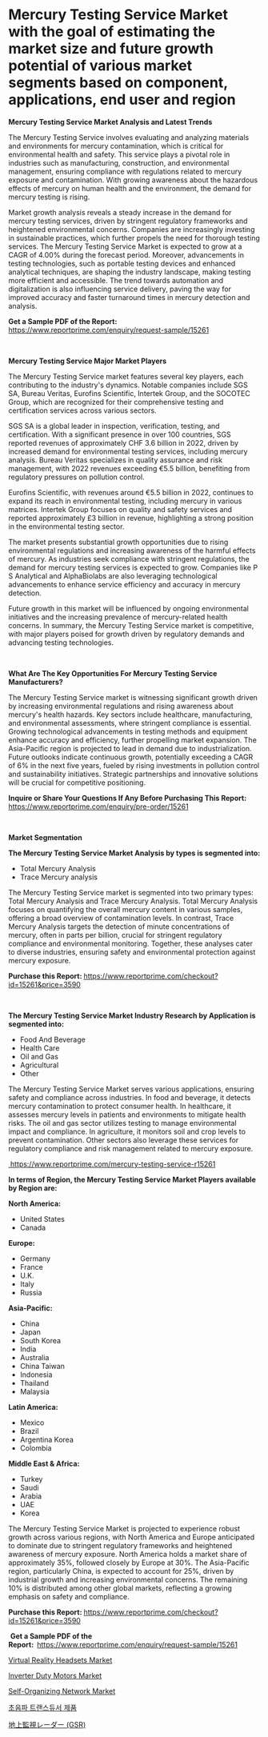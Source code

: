 <p><h1>Mercury Testing Service Market with the goal of estimating the market size and future growth potential of various market segments based on component, applications, end user and region</h1></p><p><strong>Mercury Testing Service Market Analysis and Latest Trends</strong></p>
<p><p>The Mercury Testing Service involves evaluating and analyzing materials and environments for mercury contamination, which is critical for environmental health and safety. This service plays a pivotal role in industries such as manufacturing, construction, and environmental management, ensuring compliance with regulations related to mercury exposure and contamination. With growing awareness about the hazardous effects of mercury on human health and the environment, the demand for mercury testing is rising.</p><p>Market growth analysis reveals a steady increase in the demand for mercury testing services, driven by stringent regulatory frameworks and heightened environmental concerns. Companies are increasingly investing in sustainable practices, which further propels the need for thorough testing services. The Mercury Testing Service Market is expected to grow at a CAGR of 4.00% during the forecast period. Moreover, advancements in testing technologies, such as portable testing devices and enhanced analytical techniques, are shaping the industry landscape, making testing more efficient and accessible. The trend towards automation and digitalization is also influencing service delivery, paving the way for improved accuracy and faster turnaround times in mercury detection and analysis.</p></p>
<p><strong>Get a Sample PDF of the Report:&nbsp;</strong> <a href="https://www.reportprime.com/enquiry/request-sample/15261">https://www.reportprime.com/enquiry/request-sample/15261</a></p>
<p>&nbsp;</p>
<p><strong>Mercury Testing Service Major Market Players</strong></p>
<p><p>The Mercury Testing Service market features several key players, each contributing to the industry's dynamics. Notable companies include SGS SA, Bureau Veritas, Eurofins Scientific, Intertek Group, and the SOCOTEC Group, which are recognized for their comprehensive testing and certification services across various sectors.</p><p>SGS SA is a global leader in inspection, verification, testing, and certification. With a significant presence in over 100 countries, SGS reported revenues of approximately CHF 3.6 billion in 2022, driven by increased demand for environmental testing services, including mercury analysis. Bureau Veritas specializes in quality assurance and risk management, with 2022 revenues exceeding €5.5 billion, benefiting from regulatory pressures on pollution control.</p><p>Eurofins Scientific, with revenues around €5.5 billion in 2022, continues to expand its reach in environmental testing, including mercury in various matrices. Intertek Group focuses on quality and safety services and reported approximately £3 billion in revenue, highlighting a strong position in the environmental testing sector.</p><p>The market presents substantial growth opportunities due to rising environmental regulations and increasing awareness of the harmful effects of mercury. As industries seek compliance with stringent regulations, the demand for mercury testing services is expected to grow. Companies like P S Analytical and AlphaBiolabs are also leveraging technological advancements to enhance service efficiency and accuracy in mercury detection.</p><p>Future growth in this market will be influenced by ongoing environmental initiatives and the increasing prevalence of mercury-related health concerns. In summary, the Mercury Testing Service market is competitive, with major players poised for growth driven by regulatory demands and advancing testing technologies.</p></p>
<p>&nbsp;</p>
<p><strong>What Are The Key Opportunities For Mercury Testing Service Manufacturers?</strong></p>
<p><p>The Mercury Testing Service market is witnessing significant growth driven by increasing environmental regulations and rising awareness about mercury's health hazards. Key sectors include healthcare, manufacturing, and environmental assessments, where stringent compliance is essential. Growing technological advancements in testing methods and equipment enhance accuracy and efficiency, further propelling market expansion. The Asia-Pacific region is projected to lead in demand due to industrialization. Future outlooks indicate continuous growth, potentially exceeding a CAGR of 6% in the next five years, fueled by rising investments in pollution control and sustainability initiatives. Strategic partnerships and innovative solutions will be crucial for competitive positioning.</p></p>
<p><strong>Inquire or Share Your Questions If Any Before Purchasing This Report:</strong> <a href="https://www.reportprime.com/enquiry/pre-order/15261">https://www.reportprime.com/enquiry/pre-order/15261</a></p>
<p>&nbsp;</p>
<p><strong>Market Segmentation</strong></p>
<p><strong>The Mercury Testing Service Market Analysis by types is segmented into:</strong></p>
<p><ul><li>Total Mercury Analysis</li><li>Trace Mercury analysis</li></ul></p>
<p><p>The Mercury Testing Service market is segmented into two primary types: Total Mercury Analysis and Trace Mercury Analysis. Total Mercury Analysis focuses on quantifying the overall mercury content in various samples, offering a broad overview of contamination levels. In contrast, Trace Mercury Analysis targets the detection of minute concentrations of mercury, often in parts per billion, crucial for stringent regulatory compliance and environmental monitoring. Together, these analyses cater to diverse industries, ensuring safety and environmental protection against mercury exposure.</p></p>
<p><strong>Purchase this Report:&nbsp;</strong><a href="https://www.reportprime.com/checkout?id=15261&price=3590">https://www.reportprime.com/checkout?id=15261&price=3590</a></p>
<p>&nbsp;</p>
<p><strong>The Mercury Testing Service Market Industry Research by Application is segmented into:</strong></p>
<p><ul><li>Food And Beverage</li><li>Health Care</li><li>Oil and Gas</li><li>Agricultural</li><li>Other</li></ul></p>
<p><p>The Mercury Testing Service Market serves various applications, ensuring safety and compliance across industries. In food and beverage, it detects mercury contamination to protect consumer health. In healthcare, it assesses mercury levels in patients and environments to mitigate health risks. The oil and gas sector utilizes testing to manage environmental impact and compliance. In agriculture, it monitors soil and crop levels to prevent contamination. Other sectors also leverage these services for regulatory compliance and risk management related to mercury exposure.</p></p>
<p><a href="https://www.reportprime.com/mercury-testing-service-r15261">&nbsp;https://www.reportprime.com/mercury-testing-service-r15261</a></p>
<p><strong>In terms of Region, the Mercury Testing Service Market Players available by Region are:</strong></p>
<p>
    <p> <strong> North America: </strong>
        <ul>
            <li>United States</li>
            <li>Canada</li>
        </ul>
        </p> 
    <p> <strong> Europe: </strong>
        <ul>
            <li>Germany</li>
            <li>France</li>
            <li>U.K.</li>
            <li>Italy</li>
            <li>Russia</li>
        </ul>
        </p> 
    <p> <strong> Asia-Pacific: </strong>
        <ul>
            <li>China</li>
            <li>Japan</li>
            <li>South Korea</li>
            <li>India</li>
            <li>Australia</li>
            <li>China Taiwan</li>
            <li>Indonesia</li>
            <li>Thailand</li>
            <li>Malaysia</li>
        </ul>
        </p> 
    <p> <strong> Latin America: </strong>
        <ul>
            <li>Mexico</li>
            <li>Brazil</li>
            <li>Argentina Korea</li>
            <li>Colombia</li>
        </ul>
        </p> 
    <p> <strong> Middle East & Africa: </strong>
        <ul>
            <li>Turkey</li>
            <li>Saudi</li>
            <li>Arabia</li>
            <li>UAE</li>
            <li>Korea</li>
        </ul>
    </p>
    </p>
<p><p>The Mercury Testing Service Market is projected to experience robust growth across various regions, with North America and Europe anticipated to dominate due to stringent regulatory frameworks and heightened awareness of mercury exposure. North America holds a market share of approximately 35%, followed closely by Europe at 30%. The Asia-Pacific region, particularly China, is expected to account for 25%, driven by industrial growth and increasing environmental concerns. The remaining 10% is distributed among other global markets, reflecting a growing emphasis on safety and compliance.</p></p>
<p><strong>Purchase this Report: </strong><a href="https://www.reportprime.com/checkout?id=15261&price=3590">https://www.reportprime.com/checkout?id=15261&price=3590</a></p>
<p>&nbsp;<strong>Get a Sample PDF of the Report:&nbsp;&nbsp;</strong><a href="https://www.reportprime.com/enquiry/request-sample/15261">https://www.reportprime.com/enquiry/request-sample/15261</a></p>
<p><strong></strong></p>
<p><p><a href="https://medium.com/@djjdj3773/the-virtual-reality-headsets-market-research-report-provides-an-in-depth-and-up-to-date-analysis-ca390c2baa73">Virtual Reality Headsets Market</a></p><p><a href="https://www.linkedin.com/pulse/emerging-inverter-duty-motors-market-opportunities-analysis-jkgne?trackingId=EwLWNgEGSuOnDpdwC91nyA%3D%3D">Inverter Duty Motors Market</a></p><p><a href="https://issuu.com/reportprime-2/docs/self-organizing-network-market-size_c00a22c2220e5e">Self-Organizing Network Market</a></p><p><a href="https://medium.com/@stephpinkney/ultrasound-transducer-products-market-%EC%9D%98-%EA%B8%80%EB%A1%9C%EB%B2%8C-%EC%8B%9C%EC%9E%A5-%EA%B0%9C%EC%9A%94%EB%8A%94-%EC%A0%84-%EC%84%B8%EA%B3%84-%EB%B0%8F-%EC%A3%BC%EC%9A%94-%EC%8B%9C%EC%9E%A5%EC%9D%98-%EC%82%B0%EC%97%85%EC%97%90-%EC%98%81%ED%96%A5%EC%9D%84-%EB%AF%B8%EC%B9%98%EB%8A%94-%EC%A3%BC%EC%9A%94-%ED%8A%B8%EB%A0%8C%EB%93%9C%EC%97%90-%EB%8C%80%ED%95%9C-%EB%8F%85%ED%8A%B9%ED%95%9C-%EA%B4%80%EC%A0%90%EC%9D%84-f7e9ae597756">초음파 트랜스듀서 제품</a></p><p><a href="https://medium.com/@shepardelmer/ground-surveillance-radar-gsr-market-%E3%81%AE%E3%82%B0%E3%83%AD%E3%83%BC%E3%83%90%E3%83%AB%E5%B8%82%E5%A0%B4%E6%A6%82%E8%A6%81%E3%81%AF-%E4%B8%96%E7%95%8C%E3%81%8A%E3%82%88%E3%81%B3%E4%B8%BB%E8%A6%81%E5%B8%82%E5%A0%B4%E3%81%AB%E3%81%8A%E3%81%91%E3%82%8B%E6%A5%AD%E7%95%8C%E3%81%AB%E5%BD%B1%E9%9F%BF%E3%82%92%E4%B8%8E%E3%81%88%E3%82%8B%E4%B8%BB%E8%A6%81%E3%81%AA%E3%83%88%E3%83%AC%E3%83%B3%E3%83%89%E3%81%AB%E3%81%A4%E3%81%84%E3%81%A6-%E7%8B%AC%E8%87%AA%E3%81%AE%E8%A6%96%E7%82%B9%E3%82%92%E6%8F%90%E4%BE%9B%E3%81%97%E3%81%BE%E3%81%99-23fd72b05c07">地上監視レーダー (GSR)</a></p></p>